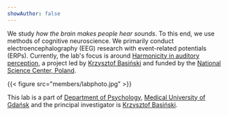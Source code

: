 ```yaml
---
showAuthor: false
---
```


We study _how the brain makes people hear sounds_. To this end, we use methods of cognitive neuroscience. We primarily conduct electroencephalography (EEG) research with event-related potentials (ERPs). Currently, the lab's focus is around [Harmonicity in auditory perception](projects), a project led by [Krzysztof Basiński](people/krzysztof/) and funded by the [National Science Center, Poland](http://ncn.gov.pl).

{{< figure src="members/labphoto.jpg"  >}}

This lab is a part of [Department of Psychology](https://structure.mug.edu.pl/359), [Medical University of Gdańsk](http://gumed.edu.pl) and the principal investigator is [Krzysztof Basiński](people/krzysztof/).

